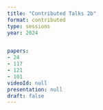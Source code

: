 ```yaml
---
title: "Contributed Talks 2b"
format: contributed
type: sessions
year: 2024


papers:
- 24
- 117
- 121
- 101
videoId: null
presentation: null
draft: false
---
```

